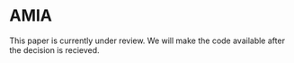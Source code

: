 # AMIA

This paper is currently under review. We will make the code available after the decision is recieved.
